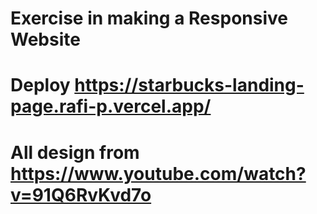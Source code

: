 # Exercise in making a Responsive Website

# Deploy https://starbucks-landing-page.rafi-p.vercel.app/

# All design from https://www.youtube.com/watch?v=91Q6RvKvd7o

